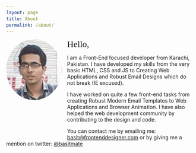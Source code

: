 ```yaml
---
layout: page
title: About
permalink: /about/
---
```


<div style="float: left; padding-right: 1em; height: 19em;">
<img style="width: 150px; border-radius: 50%;" src="/images/sb.jpg" alt=""/>
</div>

<font size="5" face='"Dancing Script","Bickley Script LET",cursive,Lucida Handwriting'>Hello,</font>


I am a Front-End focused developer from Karachi, Pakistan. I have developed my skills from the very basic HTML, CSS and JS to Creating Web Applications and Robust Email Designs which do not break (IE excused).

I have worked on quite a few front-end tasks from creating Robust Modern Email Templates to Web Applications and Browser Animation. I have also helped the web development community by contributing to the design and code.

You can contact me by emailing me: [basit@frontenddesigner.com](mailto:basitmate@live.com) or by giving me a mention on twitter: [@basitmate](https://twitter.com/basitmate)